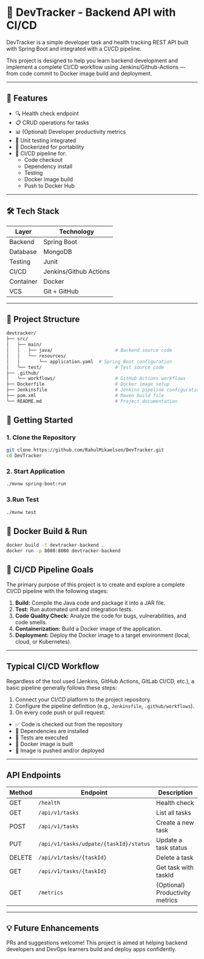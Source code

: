 # 🚀 DevTracker - Backend API with CI/CD

DevTracker is a simple developer task and health tracking REST API built with Spring Boot and integrated with a  CI/CD pipeline.

This project is designed to help you learn backend development and implement a complete CI/CD workflow using Jenkins/Github-Actions — from code commit to Docker image build and deployment.

---

## 📌 Features

- 🔍 Health check endpoint
- 📋 CRUD operations for tasks
- 📊 (Optional) Developer productivity metrics
- 🧪 Unit testing integrated
- 🐳 Dockerized for portability
- 🔁 CI/CD pipeline for:
  - Code checkout
  - Dependency install
  - Testing
  - Docker image build
  - Push to Docker Hub

---

## 🛠️ Tech Stack

| Layer       | Technology             |
|-------------|------------------------|
| Backend     | Spring Boot            |
| Database    | MongoDB                |
| Testing     | Junit                  |
| CI/CD       | Jenkins/Github Actions |
| Container   | Docker                 |
| VCS         | Git + GitHub           |

---

## 📂 Project Structure

```bash
devtracker/
├── src/
│   ├── main/
│   │   ├── java/                       # Backend source code
│   │   └── resources/
│   │       └── application.yaml  # Spring Boot configuration
│   └── test/                           # Test source code
├── .github/
│   └── workflows/                      # GitHub Actions workflows
├── Dockerfile                          # Docker image setup
├── Jenkinsfile                         # Jenkins pipeline configuration
├── pom.xml                             # Maven build file
└── README.md                           # Project documentation
```

## 🚀 Getting Started

### 1. Clone the Repository

```bash
git clone https://github.com/RahulMikaelson/DevTracker.git
cd DevTracker
```
### 2. Start Application

```bash
./mvnw spring-boot:run
```
### 3.Run Test

```bash
./mvnw test
```

## 🐳 Docker Build & Run
```bash
docker build -t devtracker-backend .
docker run -p 8080:8080 devtracker-backend
```
## 🔄  CI/CD Pipeline Goals
The primary purpose of this project is to create and explore a complete CI/CD pipeline with the following stages:

1. **Build:** Compile the Java code and package it into a JAR file.
2. **Test:** Run automated unit and integration tests.
3. **Code Quality Check:** Analyze the code for bugs, vulnerabilities, and code smells.
4. **Containerization:** Build a Docker image of the application.
5. **Deployment:** Deploy the Docker image to a target environment (local, cloud, or Kubernetes).

---

## Typical CI/CD Workflow

Regardless of the tool used (Jenkins, GitHub Actions, GitLab CI/CD, etc.), a basic pipeline generally follows these steps:

1. Connect your CI/CD platform to the project repository.
2. Configure the pipeline definition (e.g., `Jenkinsfile`, `.github/workflows`).
3. On every code push or pull request:
  - ✅ Code is checked out from the repository
  - 🔧 Dependencies are installed
  - 🧪 Tests are executed
  - 🐳 Docker image is built
  - 🚢 Image is pushed and/or deployed
---

## API Endpoints

| Method | Endpoint                               | Description                     |
| ------ |----------------------------------------|---------------------------------|
| GET    | `/health`                              | Health check                    |
| GET    | `/api/v1/tasks`                        | List all tasks                  |
| POST   | `/api/v1/tasks`                        | Create a new task               |
| PUT    | `/api/v1/tasks/udpate/{taskId}/status` | Update a task status            |
| DELETE | `/api/v1/tasks/{taskId}`               | Delete a task                   |
| GET    | `/api/v1/tasks/{taskId}`               | Get task with taskId            |
| GET    | `/metrics`                             | (Optional) Productivity metrics |

---
## 💡 Future Enhancements

PRs and suggestions welcome! This project is aimed at helping backend developers and DevOps learners build and deploy apps confidently.


